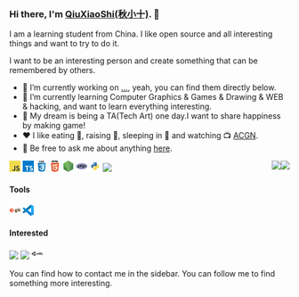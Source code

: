 ### Hi there, I'm [QiuXiaoShi(秋小十)](https://falls.ink). 👋

I am a learning student from China. I like open source and all interesting things and want to try to do it.

I want to be an interesting person and create something that can be remembered by others.

- 🔭 I’m currently working on [...](https://github.com/yuhuison), yeah, you can find them directly below.
- 🌱 I’m currently learning Computer Graphics & Games & Drawing & WEB & hacking, and want to learn everything interesting.
- 🤔 My dream is being a TA(Tech Art) one day.I want to share happiness by making game!
- ❤️ I like eating 🍉, raising 🐓, sleeping in 🛌 and watching 📺 [ACGN](https://en.wikipedia.org/wiki/ACG_(subculture)).
- 💬 Be free to ask me about anything [here](https://github.com/yuhuison/yuhuison/issues).


<img align="right" src="https://github-readme-stats.vercel.app/api?username=yuhuison&show_icons=true&icon_color=0078e7&title_color=0078e7"> 


<img align="right" src="https://github-readme-stats.vercel.app/api/top-langs/?username=yuhuison&layout=compact"> 
<code><img height="20" src="https://raw.githubusercontent.com/github/explore/80688e429a7d4ef2fca1e82350fe8e3517d3494d/topics/javascript/javascript.png"></code>
<code><img height="20" src="https://raw.githubusercontent.com/github/explore/80688e429a7d4ef2fca1e82350fe8e3517d3494d/topics/typescript/typescript.png"></code>
<code><img height="20" src="https://raw.githubusercontent.com/github/explore/80688e429a7d4ef2fca1e82350fe8e3517d3494d/topics/css/css.png"></code>
<code><img height="20" src="https://raw.githubusercontent.com/github/explore/80688e429a7d4ef2fca1e82350fe8e3517d3494d/topics/html/html.png"></code>
<code><img height="20" src="https://raw.githubusercontent.com/github/explore/80688e429a7d4ef2fca1e82350fe8e3517d3494d/topics/nodejs/nodejs.png"></code>
<code><img height="20" src="https://raw.githubusercontent.com/github/explore/80688e429a7d4ef2fca1e82350fe8e3517d3494d/topics/php/php.png"></code>
<code><img height="20" src="https://raw.githubusercontent.com/github/explore/80688e429a7d4ef2fca1e82350fe8e3517d3494d/topics/python/python.png"></code>
<code><img height="20" src="https://user-images.githubusercontent.com/1503156/50446380-ad88c980-094f-11e9-8eff-0094bde708d0.png"></code>

#### Tools

<code><img height="20" src="https://raw.githubusercontent.com/github/explore/80688e429a7d4ef2fca1e82350fe8e3517d3494d/topics/git/git.png"></code>
<code><img height="20" src="https://raw.githubusercontent.com/github/explore/80688e429a7d4ef2fca1e82350fe8e3517d3494d/topics/visual-studio-code/visual-studio-code.png"></code>

#### Interested

<img height="20" src="https://img.moegirl.org.cn/common/thumb/a/a1/Twilight_sparkle_cat_face_vector_by_arifproject-dakaf3o.png/149px-Twilight_sparkle_cat_face_vector_by_arifproject-dakaf3o.png">
<img height="20" src="https://img.moegirl.org.cn/common/thumb/9/9f/Pokemon_Gen1_Eevee.png/420px-Pokemon_Gen1_Eevee.png">
<img height="20" src="https://raw.githubusercontent.com/github/explore/80688e429a7d4ef2fca1e82350fe8e3517d3494d/topics/unity/unity.png">

You can find how to contact me in the sidebar. You can follow me to find something more interesting.
